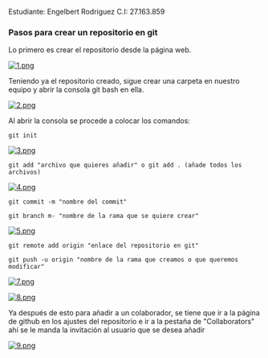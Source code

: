 Estudiante: Engelbert Rodriguez 
C.I: 27.163.859



### Pasos para crear un repositorio en git

<p>
Lo primero es crear el repositorio desde la página web.
</p>

[![1.png](https://i.postimg.cc/yNXV2t7w/1.png)](https://postimg.cc/PLJsw6p4)

<p>
Teniendo ya el repositorio creado, sigue crear una carpeta en nuestro equipo y abrir la consola git bash en ella.
</p>

[![2.png](https://i.postimg.cc/4yns73pg/2.png)](https://postimg.cc/zHm948dt)

<p>
Al abrir la consola se procede a colocar los comandos:
</p>

`git init`

[![3.png](https://i.postimg.cc/1tm9SBt4/3.png)](https://postimg.cc/XZPMcw90)

`git add "archivo que quieres añadir" o git add . (añade todos los archivos)`

[![4.png](https://i.postimg.cc/Hx6TkMcz/4.png)](https://postimg.cc/zbHsdVkH)

`git commit -m "nombre del commit"`

`git branch m- "nombre de la rama que se quiere crear"`

[![5.png](https://i.postimg.cc/XNDVMw07/5.png)](https://postimg.cc/WtgRgq3Q)

`git remote add origin "enlace del repositorio en git"`

`git push -u origin "nombre de la rama que creamos o que queremos modificar"`

[![7.png](https://i.postimg.cc/pXwRrRTw/7.png)](https://postimg.cc/crBV5qfh)

[![8.png](https://i.postimg.cc/BQLJJXq5/8.png)](https://postimg.cc/7fkFVPJb)

<p>
Ya después de esto para añadir a un colaborador, se tiene que ir a la página de github en los ajustes del repositorio e ir a la pestaña de "Collaborators" ahí se le manda la invitación al usuario que se desea añadir
</p>

[![9.png](https://i.postimg.cc/zGT5R6HV/9.png)](https://postimg.cc/XrNtR28b)
